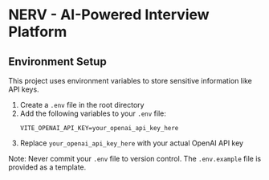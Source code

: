 # NERV - AI-Powered Interview Platform

## Environment Setup

This project uses environment variables to store sensitive information like API keys.

1. Create a `.env` file in the root directory
2. Add the following variables to your `.env` file:
   ```
   VITE_OPENAI_API_KEY=your_openai_api_key_here
   ```
3. Replace `your_openai_api_key_here` with your actual OpenAI API key

Note: Never commit your `.env` file to version control. The `.env.example` file is provided as a template. 
